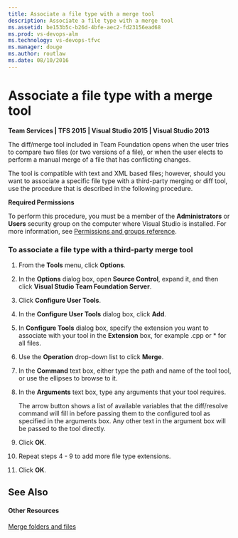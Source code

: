 ```yaml
---
title: Associate a file type with a merge tool
description: Associate a file type with a merge tool
ms.assetid: be153b5c-b26d-4bfe-aec2-fd23156ead68
ms.prod: vs-devops-alm
ms.technology: vs-devops-tfvc
ms.manager: douge
ms.author: routlaw
ms.date: 08/10/2016
---
```


# Associate a file type with a merge tool

**Team Services | TFS 2015 | Visual Studio 2015 | Visual Studio 2013**

The diff/merge tool included in Team Foundation opens when the user tries to compare two files (or two versions of a file), or when the user elects to perform a manual merge of a file that has conflicting changes.

The tool is compatible with text and XML based files; however, should you want to associate a specific file type with a third-party merging or diff tool, use the procedure that is described in the following procedure.

**Required Permissions**

To perform this procedure, you must be a member of the **Administrators** or **Users** security group on the computer where Visual Studio is installed. For more information, see [Permissions and groups reference](../security/permissions.md).

### To associate a file type with a third-party merge tool

1.  From the **Tools** menu, click **Options**.

2.  In the **Options** dialog box, open **Source Control**, expand it, and then click **Visual Studio Team Foundation Server**.

3.  Click **Configure User Tools**.

4.  In the **Configure User Tools** dialog box, click **Add**.

5.  In **Configure Tools** dialog box, specify the extension you want to associate with your tool in the **Extension** box, for example .cpp or \* for all files.

6.  Use the **Operation** drop-down list to click **Merge**.

7.  In the **Command** text box, either type the path and name of the tool tool, or use the ellipses to browse to it.

8.  In the **Arguments** text box, type any arguments that your tool requires.

    The arrow button shows a list of available variables that the diff/resolve command will fill in before passing them to the configured tool as specified in the arguments box. Any other text in the argument box will be passed to the tool directly.

9.  Click **OK**.

10. Repeat steps 4 - 9 to add more file type extensions.

11. Click **OK**.

## See Also

#### Other Resources

 [Merge folders and files](merge-folders-files.md) 
